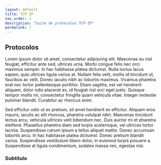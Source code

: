 ```yaml
---
layout: default
title: TCP-IP
nav_order: 1
description: "Suite de protocolos TCP-IP"
permalink: /
---
```


## Protocolos

Lorem ipsum dolor sit amet, consectetur adipiscing elit. Maecenas eu nisl feugiat, efficitur ante sed, ultrices urna. Morbi congue felis 
nec orci maximus semper. In hac habitasse platea dictumst. Nulla luctus lacus sapien, quis ultrices ligula varius at. Nullam felis velit, mollis id tincidunt ut, 
faucibus ac velit. Donec iaculis nibh ac lobortis maximus. Vivamus pharetra erat nec tortor pellentesque porttitor. Etiam sagittis, est vel hendrerit aliquam, 
dolor odio placerat ex, id feugiat nisl orci eget justo. Quisque tempor mollis mi, consectetur fringilla quam vehicula vitae. Integer molestie pulvinar blandit. 
Curabitur ac rhoncus enim.

Sed efficitur odio ut ex pretium, sit amet hendrerit ex efficitur. Aliquam eros mauris, iaculis ac elit rhoncus, pharetra volutpat nibh. Maecenas tincidunt lectus
 arcu, vehicula ultrices velit bibendum nec. Duis auctor mi et pharetra eleifend. Phasellus pharetra diam sed turpis scelerisque, vel ultrices tortor lacinia. 
 Suspendisse rutrum ipsum a tellus aliquet mattis. Donec accumsan lobortis arcu. In hac habitasse platea dictumst. Donec pretium blandit varius. Suspendisse vestibulum
 libero dolor, in euismod turpis posuere a. Suspendisse at ligula condimentum, sodales massa nec, egestas nisi.

### Subtitulo